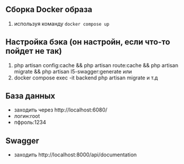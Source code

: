 ## Сборка Docker образа


1.  используя команду `docker compose up`

## Настройка бэка (он настройн, если что-то пойдет не так)

1. php artisan config:cache && php artisan route:cache && php artisan migrate && php artisan l5-swagger:generate
или
2. docker compose exec -it backend php artisan migrate и т.д 

## База данных 

- заходить через http://localhost:6080/
- логин:root
- пфроль:1234

## Swagger 

- заходить  http://localhost:8000/api/documentation